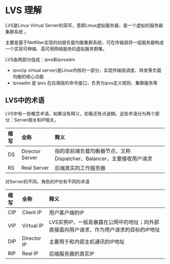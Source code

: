 # LVS 理解

LVS是Linux Virtual Server的简写，意即Linux虚拟服务器，是一个虚拟的服务器集群系统 。

主要是基于Netfilter实现的四层负载均衡集群系统，可在传输层将一组服务器构成一个实现可伸缩、高可用网络服务的虚拟服务群集。

LVS由两部分组成：ipvs和ipvsadm

- ipvs(ip virtual server)是Linux内核的一部分，实现传输层调度、转发等负载均衡的核心功能
- ipvsadm 是 ipvs 在应用层的命令接口，负责为ipvs定义规则、集群服务等

## LVS中的术语

LVS中有一些概念术语，如果没有释义，初看还有点迷糊。这些术语分为两个部分：Server相关和IP相关。

|缩写|全称|释义|
|:---|:---|:--|
|DS|Director Server |指的是前端负载均衡器节点，又称 Dispatcher、Balancer，主要接收用户请求|
|RS| Real Server |后端真实的工作服务器|

对Server的不同，角色的IP也有不同的术语

|缩写|全称|释义|
|:---|:---|:--|
|CIP|Client IP|用户客户端的IP|
|VIP|Virtual IP |LVS实例IP，一般是暴露在公网中的地址；向外部直接面向用户请求，作为用户请求的目标的IP地址|
|DIP| Director IP|主要用于和内部主机通讯的IP地址|
|RIP|Real IP |后端服务器的真实IP|